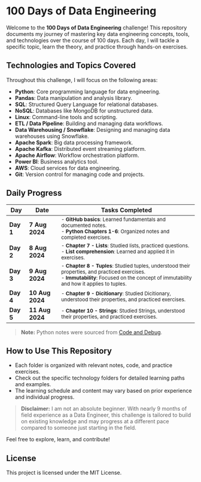 # 100 Days of Data Engineering

Welcome to the **100 Days of Data Engineering** challenge! This repository documents my journey of mastering key data engineering concepts, tools, and technologies over the course of 100 days. Each day, I will tackle a specific topic, learn the theory, and practice through hands-on exercises.

## Technologies and Topics Covered

Throughout this challenge, I will focus on the following areas:

- **Python**: Core programming language for data engineering.
- **Pandas**: Data manipulation and analysis library.
- **SQL**: Structured Query Language for relational databases.
- **NoSQL**: Databases like MongoDB for unstructured data.
- **Linux**: Command-line tools and scripting.
- **ETL / Data Pipeline**: Building and managing data workflows.
- **Data Warehousing / Snowflake**: Designing and managing data warehouses using Snowflake.
- **Apache Spark**: Big data processing framework.
- **Apache Kafka**: Distributed event streaming platform.
- **Apache Airflow**: Workflow orchestration platform.
- **Power BI**: Business analytics tool.
- **AWS**: Cloud services for data engineering.
- **Git**: Version control for managing code and projects.

## Daily Progress

| **Day**        | **Date**       | **Tasks Completed**                                                                                                               |
|----------------|----------------|-----------------------------------------------------------------------------------------------------------------------------------|
| **Day 1**      | **7 Aug 2024** | <small>- **GitHub basics**: Learned fundamentals and documented notes.<br>- **Python Chapters 1-6**: Organized notes and completed exercises.</small> |
| **Day 2**      | **8 Aug 2024** | <small>- **Chapter 7 - Lists**: Studied lists, practiced questions.<br>- **List comprehension**: Learned and applied it in exercises.</small> |
| **Day 3** | **9 Aug 2024** | <small>- **Chapter 8 - Tuples**: Studied tuples, understood their properties, and practiced exercises.<br>- **Immutability**: Focused on the concept of immutability and how it applies to tuples.</small> |
| **Day 4** | **10 Aug 2024** | <small>- **Chapter 9 - Dicitionary**: Studied Dicitionary, understood their properties, and practiced exercises. |
| **Day 5** | **11 Aug 2024** | <small>- **Chapter 10 - Strings**: Studied Strings, understood their properties, and practiced exercises. |

> **Note:** Python notes were sourced from [Code and Debug](https://www.codeanddebug.in).

## How to Use This Repository

- Each folder is organized with relevant notes, code, and practice exercises.
- Check out the specific technology folders for detailed learning paths and examples.
- The learning schedule and content may vary based on prior experience and individual progress.

> **Disclaimer:** I am not an absolute beginner. With nearly 9 months of field experience as a Data Engineer, this challenge is tailored to build on existing knowledge and may progress at a different pace compared to someone just starting in the field.

Feel free to explore, learn, and contribute!

## License

This project is licensed under the MIT License.
